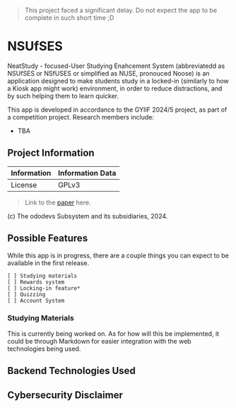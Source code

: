 > This project faced a significant delay. Do not expect the app to be complete in such short time ;D

# NSUfSES
NeatStudy -  focused-User Studying Enahcement System (abbreviatedd as NSUfSES or NSfUSES or simplified as NUSE, pronouced Noose) is an application designed to make students study in a locked-in (similarly to how a Kiosk app might work) environment, in order to reduce distractions, and by such helping them to learn quicker.

This app is developed in accordance to the GYIIF 2024/5 project, as part of a competition project. Research members include:

 - TBA

## Project Information

| Information | Information Data |
| ----------- | ---------------- |
| License     | GPLv3            |

> Link to the [paper](about:blank) here.

(c) The ododevs Subsystem and its subsidiaries, 2024.

## Possible Features
While this app is in progress, there are a couple things you can expect to be available in the first release.

    [ ] Studying materials
    [ ] Rewards system
    [ ] Locking-in feature*
    [ ] Quizzing
    [ ] Account System

### Studying Materials
This is currently being worked on. As for how will this be implemented, it could be through Markdown for easier integration with the web technologies being used.

## Backend Technologies Used

## Cybersecurity Disclaimer

## 
